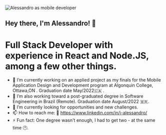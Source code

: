 ![Alessandro as mobile developer](https://raw.githubusercontent.com/deje0014/deje0014/main/Github.png)

## Hey there, I'm Alessandro! 👋

# Full Stack Developer with experience in React and Node.JS, among a few other things.

- 🔭 I’m currently working on an applied project as my finals for the Mobile Application Design and Development program at Algonquin College, Ottawa,ON . Graduation date May/2022:canada: .
- 🔭 I’m also working toward a post-graduated degree in Software Engineering in Brazil (Remote).  Graduation date August/2022 :brazil:.
- 🌱 I’m currently looking for opportunities and new challenges.
- 📫 How to reach me: :link: https://www.linkedin.com/in/j-alessandro/
- ⚡ Fun fact: One degree wasn't enough, I had to get two - at the same time :clock1:.


